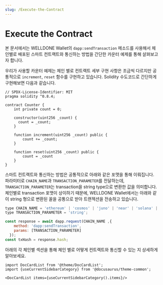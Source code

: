 ```yaml
---
slug: /Execute-the-Contract
---
```


# Execute the Contract

본 문서에서는 WELLDONE Wallet의 `dapp:sendTransaction` 메소드를 사용해서 체인별로 배포된 스마트 컨트랙트와 통신하는 방법을 간단한 카운터 예제를 통해 살펴보고자 합니다.

우리가 사용할 카운터 예제는 체인 별로 컨트랙트 세부 구현 사항은 조금씩 다르지만 공통적으로 `increment`, `reset` 함수를 구현하고 있습니다.
Solidity 수도코드로 간단하게 구현해보면 다음과 같습니다.

```solidity
// SPDX-License-Identifier: MIT
pragma solidity ^0.8.4;

contract Counter {
    int private count = 0;

    constructor(uint256 _count) {
      count = _count;
    }

    function increment(uint256 _count) public {
        count += _count;
    }

    function reset(uint256 _count) public {
        count = _count
    }
}
```

스마트 컨트랙트와 통신하는 방법은 공통적으로 아래와 같은 포맷을 통해 이뤄집니다. 파라미터로 `CHAIN_NAME`과 `TRANSACTION_PARAMETER`를 전달하는데, `TRANSACTION_PARAMETER`는 transaction을 string type으로 변환한 값을 의미합니다. 체인별로 transaction 포맷이 상이하기 때문에, WELLDONE Wallet에서는 아래와 같이 string 형으로 변환된 꼴을 공통으로 받아 트랜젝션을 전송하고 있습니다.

```javascript
type CHAIN_NAME = 'ethereum' | 'cosmos' | 'juno' | 'near' | 'solana' | 'klaytn' | 'celo' | 'neon';
type TRANSACTION_PARAMETER = 'string'; 

const response = await dapp.request(CHAIN_NAME ,{
    method: 'dapp:sendTransaction',
    params: [TRANSACTION_PARAMETER]
  });
const txHash = response.hash;
```

아래의 각 체인별 섹션을 통해 체인 별로 어떻게 컨트랙트와 통신할 수 있는 지 상세하게 알아보세요.

```mdx-code-block
import DocCardList from '@theme/DocCardList';
import {useCurrentSidebarCategory} from '@docusaurus/theme-common';

<DocCardList items={useCurrentSidebarCategory().items}/>
```
